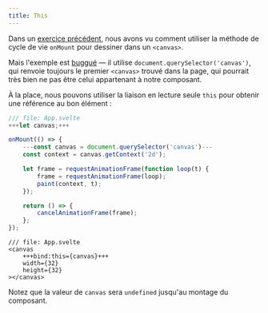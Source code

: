 ```yaml
---
title: This
---
```


Dans un [exercice précédent](onmount), nous avons vu comment utiliser la méthode de cycle de vie `onMount` pour dessiner dans un `<canvas>`.

Mais l'exemple est [buggué](PUBLIC_SVELTE_SITE_URL/docs/development#bug) — il utilise `document.querySelector('canvas')`, qui renvoie toujours le premier `<canvas>` trouvé dans la page, qui pourrait très bien ne pas être celui appartenant à notre composant.

À la place, nous pouvons utiliser la liaison en lecture seule `this` pour obtenir une référence au bon élément :

```js
/// file: App.svelte
+++let canvas;+++

onMount(() => {
	---const canvas = document.querySelector('canvas')---
	const context = canvas.getContext('2d');

	let frame = requestAnimationFrame(function loop(t) {
		frame = requestAnimationFrame(loop);
		paint(context, t);
	});

	return () => {
		cancelAnimationFrame(frame);
	};
});
```

```svelte
/// file: App.svelte
<canvas
	+++bind:this={canvas}+++
	width={32}
	height={32}
></canvas>
```

Notez que la valeur de `canvas` sera `undefined` jusqu'au montage du composant.
